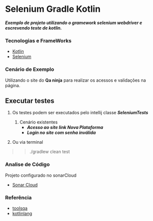 # Selenium Gradle Kotlin
***Exemplo de projeto utilizando o gramework selenium webdriver e escrevendo teste de kotlin.***


### Tecnologias e FrameWorks
* [Kotlin](https://kotlinlang.org/)
* [Selenium](https://www.selenium.dev/docs/)

### Cenário de Exemplo
Utilizando o site do **Qa ninja** para realizar os acessos e validações na página.

## Executar testes

1. Os testes podem ser executados pelo intellij classe ***SeleniumTests***

   1. Cenário existentes
      - ***Acesso ao site link Nova Plataforma*** 
      - ***Login no site com senha inválida***

2. Ou via terminal
>> ./gradlew clean test


### Analise de Código
Projeto configurado no sonarCloud
* [Sonar Cloud](https://sonarcloud.io/project/overview?id=diegomachadoti_webService-restAssured-test)

### Referência
* [toolsqa](https://www.toolsqa.com/rest-assured-tutorial/)
* [kotlinlang](https://kotlinlang.org/docs/jvm-spring-boot-restful.html#execute-http-requests)
